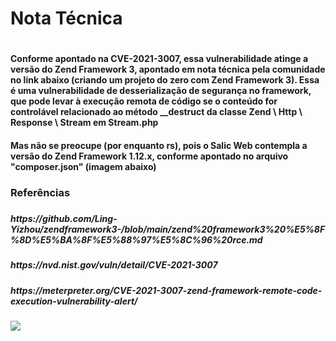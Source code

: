 <h1>Nota Técnica<h1>
<h4>Conforme apontado na  CVE-2021-3007, essa vulnerabilidade atinge a versão do Zend Framework 3, apontado em nota técnica pela comunidade no link abaixo (criando um projeto do zero com Zend Framework 3). Essa é uma vulnerabilidade de desserialização de segurança no framework, que pode levar à execução remota de código se o conteúdo for controlável relacionado ao  método  __destruct da  classe Zend \ Http \ Response \ Stream  em  Stream.php 
<h4>
<h4>Mas não se preocupe (por enquanto rs), pois o Salic Web contempla a versão do Zend Framework 1.12.x, conforme apontado no arquivo "composer.json" (imagem abaixo)<h4>

<h3>Referências<h3>

<h5>https://github.com/Ling-Yizhou/zendframework3-/blob/main/zend%20framework3%20%E5%8F%8D%E5%BA%8F%E5%88%97%E5%8C%96%20rce.md<h5>
<h5>https://nvd.nist.gov/vuln/detail/CVE-2021-3007<h5>
<h5>https://meterpreter.org/CVE-2021-3007-zend-framework-remote-code-execution-vulnerability-alert/
<h5>
  
  <img src="public/img/vale-cultura-zend-version.png">
